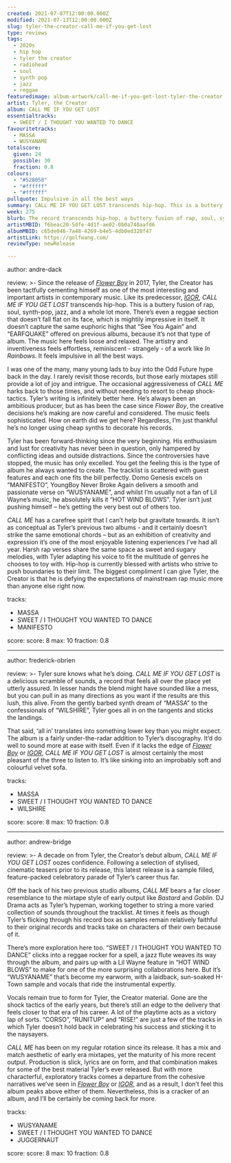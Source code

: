 ```yaml
---
created: 2021-07-07T12:00:00.000Z
modified: 2021-07-13T12:00:00.000Z
slug: tyler-the-creator-call-me-if-you-get-lost
type: reviews
tags:
  - 2020s
  - hip hop
  - tyler the creator
  - radiohead
  - soul
  - synth pop
  - jazz
  - reggae
featuredimage: album-artwork/call-me-if-you-get-lost-tyler-the-creator.jpg
artist: Tyler, the Creator
album: CALL ME IF YOU GET LOST
essentialtracks:
  - SWEET / I THOUGHT YOU WANTED TO DANCE
favouritetracks:
  - MASSA
  - WUSYANAME
totalscore:
  given: 24
  possible: 30
  fraction: 0.8
colours:
  - "#528058"
  - "#ffffff"
  - "#ffffff"
pullquote: Impulsive in all the best ways
summary: CALL ME IF YOU GET LOST transcends hip-hop. This is a buttery fusion of rap, soul, synth-pop, jazz, and a whole lot more. There’s even a reggae section that doesn’t fall flat on its face.
week: 275
blurb: The record transcends hip-hop, a buttery fusion of rap, soul, synth-pop, jazz, and a whole lot more. There’s even a reggae section that hits the spot.
artistMBID: f6beac20-5dfe-4d1f-ae02-0b0a740aafd6
albumMBID: c65de046-7a48-4269-b4e5-4db0ed328f47
artistLink: https://golfwang.com/
reviewType: newRelease

---
```


author: andre-dack

review: >-
  Since the release of _[Flower Boy](/reviews/tyler-the-creator-flower-boy/)_ in 2017, Tyler, the Creator has been tactfully cementing himself as one of the most interesting and important artists in contemporary music. Like its predecessor, _[IGOR](/reviews/tyler-the-creator-igor/)_, _CALL ME IF YOU GET LOST_ transcends hip-hop. This is a buttery fusion of rap, soul, synth-pop, jazz, and a whole lot more. There’s even a reggae section that doesn’t fall flat on its face, which is mightily impressive in itself. It doesn’t capture the same euphoric highs that “See You Again” and “EARFQUAKE” offered on previous albums, because it’s not that type of album. The music here feels loose and relaxed. The artistry and inventiveness feels effortless, reminiscent - strangely - of a work like _In Rainbows_. It feels impulsive in all the best ways.

  I was one of the many, many young lads to buy into the Odd Future hype back in the day. I rarely revisit those records, but those early mixtapes still provide a lot of joy and intrigue. The occasional aggressiveness of _CALL ME_ harks back to those times, and without needing to resort to cheap shock-tactics. Tyler’s writing is infinitely better here. He’s always been an ambitious producer, but as has been the case since _Flower Boy_, the creative decisions he’s making are now careful and considered. The music feels sophisticated. How on earth did we get here? Regardless, I’m just thankful he’s no longer using cheap synths to decorate his records.

  Tyler has been forward-thinking since the very beginning. His enthusiasm and lust for creativity has never been in question, only hampered by conflicting ideas and outside distractions. Since the controversies have stopped, the music has only excelled. You get the feeling this is the type of album he always wanted to create. The tracklist is scattered with guest features and each one fits the bill perfectly. Domo Genesis excels on “MANIFESTO”, YoungBoy Never Broke Again delivers a smooth and passionate verse on “WUSYANAME”, and whilst I’m usually not a fan of Lil Wayne’s music, he absolutely kills it “HOT WIND BLOWS”. Tyler isn’t just pushing himself – he’s getting the very best out of others too.

  _CALL ME_ has a carefree spirit that I can’t help but gravitate towards. It isn’t as conceptual as Tyler’s previous two albums - and it certainly doesn’t strike the same emotional chords – but as an exhibition of creativity and expression it’s one of the most enjoyable listening experiences I’ve had all year. Harsh rap verses share the same space as sweet and sugary melodies, with Tyler adapting his voice to fit the multitude of genres he chooses to toy with. Hip-hop is currently blessed with artists who strive to push boundaries to their limit. The biggest compliment I can give Tyler, the Creator is that he is defying the expectations of mainstream rap music more than anyone else right now.

tracks:
  - MASSA
  - SWEET / I THOUGHT YOU WANTED TO DANCE
  - MANIFESTO

score:
  score: 8
  max: 10
  fraction: 0.8

---

author: frederick-obrien

review: >-
  Tyler sure knows what he’s doing. _CALL ME IF YOU GET LOST_ is a delicious scramble of sounds, a record that feels all over the place yet utterly assured. In lesser hands the blend might have sounded like a mess, but you can pull in as many directions as you want if the results are this lush, this alive. From the gently barbed synth dream of “MASSA” to the confessionals of “WILSHIRE”, Tyler goes all in on the tangents and sticks the landings.

  That said, ‘all in’ translates into something lower key than you might expect. The album is a fairly under-the-radar addition to Tyler’s discography. It’d do well to sound more at ease with itself. Even if it lacks the edge of _[Flower Boy](/reviews/tyler-the-creator-flower-boy/)_ or _[IGOR](/reviews/tyler-the-creator-igor/)_, _CALL ME IF YOU GET LOST_ is almost certainly the most pleasant of the three to listen to. It’s like sinking into an improbably soft and colourful velvet sofa.

tracks:
  - MASSA
  - SWEET / I THOUGHT YOU WANTED TO DANCE
  - WILSHIRE

score:
  score: 8
  max: 10
  fraction: 0.8

---

author: andrew-bridge

review: >-
  A decade on from Tyler, the Creator’s debut album, *CALL ME IF YOU GET LOST* oozes confidence. Following a selection of stylised, cinematic teasers prior to its release, this latest release is a sample filled, feature-packed celebratory parade of Tyler’s career thus far.

  Off the back of his two previous studio albums, *CALL ME* bears a far closer resemblance to the mixtape style of early output like *Bastard* and *Goblin*. DJ Drama acts as Tyler’s hypeman, working together to string a more varied collection of sounds throughout the tracklist. At times it feels as though Tyler’s flicking through his record box as samples remain relatively faithful to their original records and tracks take on characters of their own because of it.

  There’s more exploration here too. “SWEET / I THOUGHT YOU WANTED TO DANCE” clicks into a reggae rocker for a spell, a jazz flute weaves its way through the album, and pairs up with a Lil Wayne feature in “HOT WIND BLOWS” to make for one of the more surprising collaborations here. But it’s “WUSYANAME” that’s become my earworm, with a laidback, sun-soaked H-Town sample and vocals that ride the instrumental expertly.

  Vocals remain true to form for Tyler, the Creator material. Gone are the shock tactics of the early years, but there’s still an edge to the delivery that feels closer to that era of his career. A lot of the playtime acts as a victory lap of sorts. “CORSO”, “RUNITUP” and “RISE!” are just a few of the tracks in which Tyler doesn’t hold back in celebrating his success and sticking it to the naysayers.

  *CALL ME* has been on my regular rotation since its release. It has a mix and match aesthetic of early era mixtapes, yet the maturity of his more recent output. Production is slick, lyrics are on form, and that combination makes for some of the best material Tyler’s ever released. But with more characterful, exploratory tracks comes a departure from the cohesive narratives we’ve seen in *[Flower Boy](/reviews/tyler-the-creator-flower-boy/)* or *[IGOR](/reviews/tyler-the-creator-igor/)*, and as a result, I don’t feel this album peaks above either of them. Nevertheless, this is a cracker of an album, and I’ll be certainly be coming back for more.

tracks:
  - WUSYANAME
  - SWEET / I THOUGHT YOU WANTED TO DANCE
  - JUGGERNAUT

score:
  score: 8
  max: 10
  fraction: 0.8
